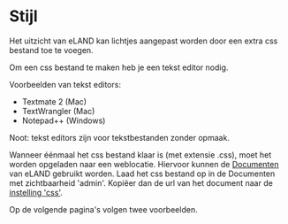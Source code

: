 # Stijl

Het uitzicht van eLAND kan lichtjes aangepast worden door een extra css bestand toe te voegen.

Om een css bestand te maken heb je een tekst editor nodig.

Voorbeelden van tekst editors:

* Textmate 2 (Mac)
* TextWrangler (Mac)
* Notepad++ (Windows)

Noot: tekst editors zijn voor tekstbestanden zonder opmaak.

Wanneer éénmaal het css bestand klaar is (met extensie .css), moet het worden opgeladen naar een weblocatie.
Hiervoor kunnen de [Documenten](admin-documenten.md) van eLAND gebruikt worden. Laad het css bestand op in de Documenten met zichtbaarheid 'admin'.
Kopiëer dan de url van het document naar de [instelling 'css'](admin-instellingen).

Op de volgende pagina's volgen twee voorbeelden.
